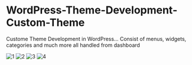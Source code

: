 # WordPress-Theme-Development-Custom-Theme

Custome Theme Development in WordPress...
Consist of menus, widgets, categories and much more all handled from dashboard

![1](https://user-images.githubusercontent.com/33598165/51805907-120faf00-2295-11e9-88f2-d180f79d904a.PNG)
![2](https://user-images.githubusercontent.com/33598165/51805908-1340dc00-2295-11e9-8dcc-b55d793f9161.PNG)
![3](https://user-images.githubusercontent.com/33598165/51805909-1340dc00-2295-11e9-8b2b-6a6357f3e342.PNG)
![4](https://user-images.githubusercontent.com/33598165/51805911-13d97280-2295-11e9-8728-01ed68d3e19e.PNG)
